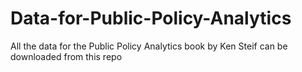# Data-for-Public-Policy-Analytics
All the data for the Public Policy Analytics book by Ken Steif can be downloaded from this repo
